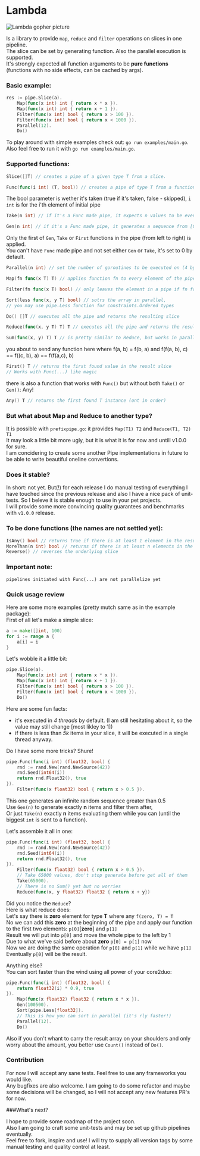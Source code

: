 # Lambda 

![Lambda gopher picture](https://github.com/koss-null/lambda/blob/master/lambda_favicon.png?raw=true) 

Is a library to provide `map`, `reduce` and `filter` operations on slices in one pipeline.  
The slice can be set by generating function. Also the parallel execution is supported.  
It's strongly expected all function arguments to be **pure functions** (functions with no side effects, can be cached by
args).  

### Basic example:

```go
res := pipe.Slice(a).
	Map(func(x int) int { return x * x }).
	Map(func(x int) int { return x + 1 }).
	Filter(func(x int) bool { return x > 100 }).
	Filter(func(x int) bool { return x < 1000 }).
	Parallel(12).
	Do()
```
 
To play around with simple examples check out: `go run examples/main.go`.  
Also feel free to run it with `go run examples/main.go`.  
 
### Supported functions:
 
```go
Slice([]T) // creates a pipe of a given type T from a slice.
```
```go
Func(func(i int) (T, bool)) // creates a pipe of type T from a function.
```
The bool parameter is wether it's taken (true if it's taken, false - skipped), `i int` is for the i'th element of initial pipe
```go
Take(n int) // if it's a Func made pipe, it expects n values to be eventually returned
```
```go
Gen(n int) // if it's a Func made pipe, it generates a sequence from [0, n) and applies other function to it
```
Only the first of `Gen`, `Take` or `First` functions in the pipe (from left to right) is applied.  
You can't have `Func` made pipe and not set either `Gen` or `Take`, it's set to 0 by default.  
```go
Parallel(n int) // set the number of goroutines to be executed on (4 by default)
```
```go
Map(fn func(x T) T) // applies function fn to every element of the pipe and gets a new pipe thus
```
```go
Filter(fn func(x T) bool) // only leaves the element in a pipe if fn for this element is true
```
```go
Sort(less func(x, y T) bool) // sotrs the array in parallel, 
// you may use pipe.Less function for constraints.Ordered types
```
```go
Do() []T // executes all the pipe and returns the resulting slice
```
```go
Reduce(func(x, y T) T) T // executes all the pipe and returns the resulting value
```
```go
Sum(func(x, y) T) T // is pretty similar to Reduce, but works in parallel
```
you about to send any function here where f(a, b) = f(b, a) and f(f(a, b), c) == f((c, b), a) == f(f(a,c), b)  
```go
First() T // returns the first found value in the result slice
// Works with Func(...) like magic
```
there is also a function that works with `Func()` but without both `Take()` or `Gen()`: Any!  
```go
Any() T // returns the first found T instance (ont in order)
```
 
### But what about Map and Reduce to another type?
 
It is possible with `prefixpipe.go`: it provides `Map(T1) T2` and `Reduce(T1, T2) T1`  
It may look a little bit more ugly, but it is what it is for now and untill v1.0.0 for sure.  
I am concidering to create some another Pipe implementations in future to be able to write beautiful oneline
convertions.  
 
### Does it stable?
 
In short: not yet. But(!) for each release I do manual testing of everything I have touched since the previous release
and also I have a nice pack of unit-tests. So I beleve it is stable enough to use in your pet projects.  
I will provide some more convincing quality guarantees and benchmarks with `v1.0.0` release.  
 
### To be done functions (the names are not settled yet):
 
```go
IsAny() bool // returns true if there is at least 1 element in the result slice
MoreThan(n int) bool // returns if there is at least n elements in the result slice
Reverse() // reverses the underlying slice
```
 
### Important note:
 
```
pipelines initiated with Func(...) are not parallelize yet
```


### Quick usage review
 
Here are some more examples (pretty mutch same as in the example package):  
First of all let's make a simple slice:  

```go
a := make([]int, 100)
for i := range a {
	a[i] = i
}
```

Let's wobble it a little bit:  
```go
pipe.Slice(a).
	Map(func(x int) int { return x * x }).
	Map(func(x int) int { return x + 1 }).
	Filter(func(x int) bool { return x > 100 }).
	Filter(func(x int) bool { return x < 1000 }).
	Do()
```
 
Here are some fun facts: 
* it's executed in *4 threads* by default. (I am still hesitating about it, so the value may still change [most likley to 1]) 
* if there is less than *5k* items in your slice, it will be executed in a single thread anyway. 
 
Do I have some more tricks? Shure!  
```go
pipe.Func(func(i int) (float32, bool) {
	rnd := rand.New(rand.NewSource(42))
	rnd.Seed(int64(i))
	return rnd.Float32(), true
}).
	Filter(func(x float32) bool { return x > 0.5 }).
```
This one generates an infinite random sequence greater than 0.5  
Use `Gen(n)` to generate exactly **n** items and filter them after,  
Or just `Take(n)` exactly **n** items evaluating them while you can (until the biggest `int` is sent to a function).  
 
Let's assemble it all in one:  
```go
pipe.Func(func(i int) (float32, bool) {
	rnd := rand.New(rand.NewSource(42))
	rnd.Seed(int64(i))
	return rnd.Float32(), true
}).
	Filter(func(x float32) bool { return x > 0.5 }).
	// Take 65000 values, don't stop generate before get all of them
	Take(65000).
	// There is no Sum() yet but no worries
	Reduce(func(x, y float32) float32 { return x + y})
```
Did you notice the `Reduce`?  
Here is what reduce does:  
Let's say there is **zero** element for type **T** where any `f(zero, T) = T`  
No we can add this **zero** at the beginning of the pipe and apply our function to the first two elements: `p[0]`[**zero**] and `p[1]`  
Result we will put into `p[0]` and move the whole pipe to the left by 1   
Due to what we've said before about **zero** `p[0] = p[1]` now   
Now we are doing the same operation for `p[0]` and `p[1]` while we have `p[1]`   
Eventually `p[0]` will be the result.  
 
Anything else?  
You can  sort faster than the wind using all power of your core2duo:  
```go
pipe.Func(func(i int) (float32, bool) {
	return float32(i) * 0.9, true
}).
	Map(func(x float32) float32 { return x * x }).
	Gen(100500).
	Sort(pipe.Less[float32]).
	// This is how you can sort in parallel (it's rly faster!)
	Parallel(12).
	Do()
```
Also if you don't whant to carry the result array on your shoulders and only worry about the amount, you better use
`Count()` instead of `Do()`.  
 
### Contribution
 
For now I will accept any sane tests. Feel free to use any frameworks you would like.  
Any bugfixes are also welcome. I am going to do some refactor and maybe some decisions will be changed, so I will not
accept any new features PR's for now.  
 
###What's next?  
 
I hope to provide some roadmap of the project soon.   
Also I am going to craft some unit-tests and may be set up github pipelines eventually.   
Feel free to fork, inspire and use! I will try to supply all version tags by some manual testing and quality
control at least.   
